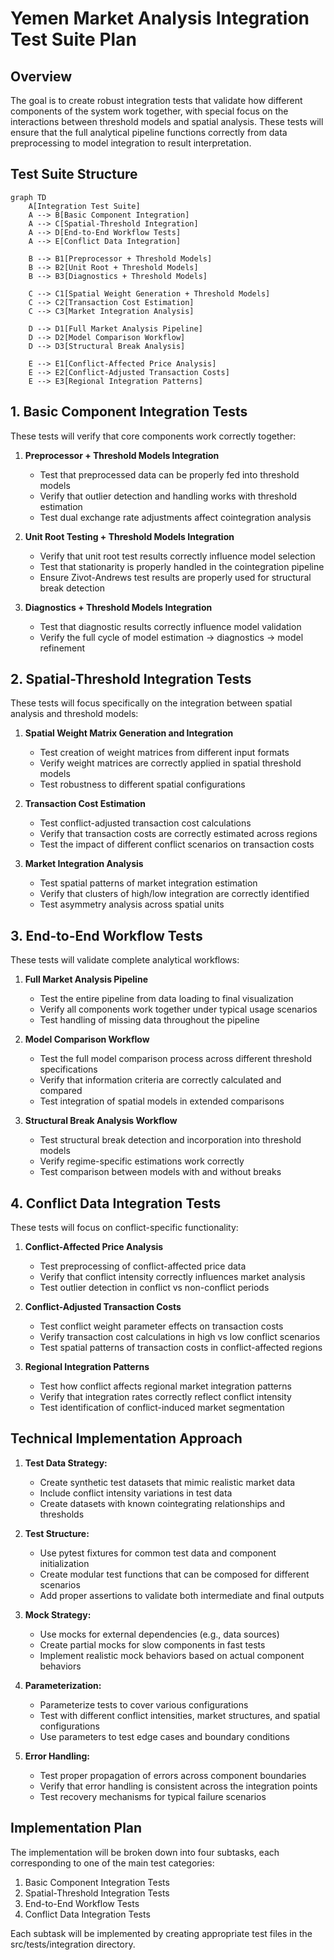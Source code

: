 # Yemen Market Analysis Integration Test Suite Plan

## Overview

The goal is to create robust integration tests that validate how different components of the system work together, with special focus on the interactions between threshold models and spatial analysis. These tests will ensure that the full analytical pipeline functions correctly from data preprocessing to model integration to result interpretation.

## Test Suite Structure

```mermaid
graph TD
    A[Integration Test Suite]
    A --> B[Basic Component Integration]
    A --> C[Spatial-Threshold Integration]
    A --> D[End-to-End Workflow Tests]
    A --> E[Conflict Data Integration]
    
    B --> B1[Preprocessor + Threshold Models]
    B --> B2[Unit Root + Threshold Models]
    B --> B3[Diagnostics + Threshold Models]
    
    C --> C1[Spatial Weight Generation + Threshold Models]
    C --> C2[Transaction Cost Estimation]
    C --> C3[Market Integration Analysis]
    
    D --> D1[Full Market Analysis Pipeline]
    D --> D2[Model Comparison Workflow]
    D --> D3[Structural Break Analysis]
    
    E --> E1[Conflict-Affected Price Analysis]
    E --> E2[Conflict-Adjusted Transaction Costs]
    E --> E3[Regional Integration Patterns]
```

## 1. Basic Component Integration Tests

These tests will verify that core components work correctly together:

1. **Preprocessor + Threshold Models Integration**
   - Test that preprocessed data can be properly fed into threshold models
   - Verify that outlier detection and handling works with threshold estimation
   - Test dual exchange rate adjustments affect cointegration analysis

2. **Unit Root Testing + Threshold Models Integration**
   - Verify that unit root test results correctly influence model selection
   - Test that stationarity is properly handled in the cointegration pipeline
   - Ensure Zivot-Andrews test results are properly used for structural break detection

3. **Diagnostics + Threshold Models Integration**
   - Test that diagnostic results correctly influence model validation
   - Verify the full cycle of model estimation → diagnostics → model refinement

## 2. Spatial-Threshold Integration Tests

These tests will focus specifically on the integration between spatial analysis and threshold models:

1. **Spatial Weight Matrix Generation and Integration**
   - Test creation of weight matrices from different input formats
   - Verify weight matrices are correctly applied in spatial threshold models
   - Test robustness to different spatial configurations

2. **Transaction Cost Estimation**
   - Test conflict-adjusted transaction cost calculations
   - Verify that transaction costs are correctly estimated across regions
   - Test the impact of different conflict scenarios on transaction costs

3. **Market Integration Analysis**
   - Test spatial patterns of market integration estimation
   - Verify that clusters of high/low integration are correctly identified
   - Test asymmetry analysis across spatial units

## 3. End-to-End Workflow Tests

These tests will validate complete analytical workflows:

1. **Full Market Analysis Pipeline**
   - Test the entire pipeline from data loading to final visualization
   - Verify all components work together under typical usage scenarios
   - Test handling of missing data throughout the pipeline

2. **Model Comparison Workflow**
   - Test the full model comparison process across different threshold specifications
   - Verify that information criteria are correctly calculated and compared
   - Test integration of spatial models in extended comparisons

3. **Structural Break Analysis Workflow**
   - Test structural break detection and incorporation into threshold models
   - Verify regime-specific estimations work correctly
   - Test comparison between models with and without breaks

## 4. Conflict Data Integration Tests

These tests will focus on conflict-specific functionality:

1. **Conflict-Affected Price Analysis**
   - Test preprocessing of conflict-affected price data
   - Verify that conflict intensity correctly influences market analysis
   - Test outlier detection in conflict vs non-conflict periods

2. **Conflict-Adjusted Transaction Costs**
   - Test conflict weight parameter effects on transaction costs
   - Verify transaction cost calculations in high vs low conflict scenarios
   - Test spatial patterns of transaction costs in conflict-affected regions

3. **Regional Integration Patterns**
   - Test how conflict affects regional market integration patterns
   - Verify that integration rates correctly reflect conflict intensity
   - Test identification of conflict-induced market segmentation

## Technical Implementation Approach

1. **Test Data Strategy:**
   - Create synthetic test datasets that mimic realistic market data
   - Include conflict intensity variations in test data
   - Create datasets with known cointegrating relationships and thresholds

2. **Test Structure:**
   - Use pytest fixtures for common test data and component initialization
   - Create modular test functions that can be composed for different scenarios
   - Add proper assertions to validate both intermediate and final outputs

3. **Mock Strategy:**
   - Use mocks for external dependencies (e.g., data sources)
   - Create partial mocks for slow components in fast tests
   - Implement realistic mock behaviors based on actual component behaviors

4. **Parameterization:**
   - Parameterize tests to cover various configurations
   - Test with different conflict intensities, market structures, and spatial configurations
   - Use parameters to test edge cases and boundary conditions

5. **Error Handling:**
   - Test proper propagation of errors across component boundaries
   - Verify that error handling is consistent across the integration points
   - Test recovery mechanisms for typical failure scenarios

## Implementation Plan

The implementation will be broken down into four subtasks, each corresponding to one of the main test categories:

1. Basic Component Integration Tests
2. Spatial-Threshold Integration Tests
3. End-to-End Workflow Tests
4. Conflict Data Integration Tests

Each subtask will be implemented by creating appropriate test files in the src/tests/integration directory.
